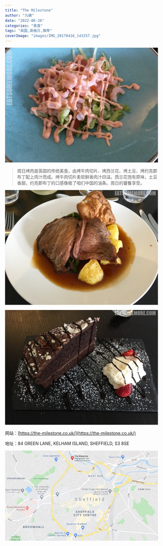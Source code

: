 ```yaml
---
title: "The Milestone"
author: "九姨"
date: "2022-06-26"
categories: "美食"
tags: "英国,英格兰,推荐"
coverImage: "images/IMG_20170416_143257.jpg"
---
```


>

![The Milestone](images/IMG_20170416_141503.jpg)

>周日烤肉是英国的传统美食，由烤牛肉切片、烤西兰花、烤土豆、烤约克郡布丁配上肉汁而成。烤牛肉切片柔软鲜香肉汁四溢，西兰花饱有原味，土豆香甜，约克郡布丁的口感像极了咱们中国的油条。周日的饕餮享受。

![The Milestone](images/IMG_20170416_143257.jpg)

>

![The Milestone](images/IMG_20170416_150521.jpg)


网站：[https://the-milestone.co.uk/](https://the-milestone.co.uk/)

地址：84 GREEN LANE, KELHAM ISLAND, SHEFFIELD, S3 8SE

![The Milestone](images/milestone.jpg)